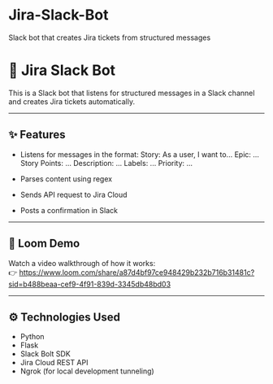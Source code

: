 # Jira-Slack-Bot
Slack bot that creates Jira tickets from structured messages


# 🧠 Jira Slack Bot

This is a Slack bot that listens for structured messages in a Slack channel and creates Jira tickets automatically.

---

## ✨ Features

- Listens for messages in the format:
Story: As a user, I want to...
Epic: ...
Story Points: ...
Description: ...
Labels: ...
Priority: ...

- Parses content using regex
- Sends API request to Jira Cloud
- Posts a confirmation in Slack

---

## 🎥 Loom Demo

Watch a video walkthrough of how it works:  
👉 https://www.loom.com/share/a87d4bf97ce948429b232b716b31481c?sid=b488beaa-cef9-4f91-839d-3345db48bd03 

---

## ⚙️ Technologies Used

- Python
- Flask
- Slack Bolt SDK
- Jira Cloud REST API
- Ngrok (for local development tunneling)
